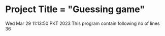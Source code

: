# Project Title = "Guessing game" 
Wed Mar 29 11:13:50 PKT 2023
This program contain following no of lines
36
